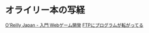 # オライリー本の写経

[O'Reilly Japan - 入門 Webゲーム開発](http://www.oreilly.co.jp/books/9784873116648/)
[FTPにプログラムが転がってる](ftp://ftp.oreilly.co.jp/9784873116648)

